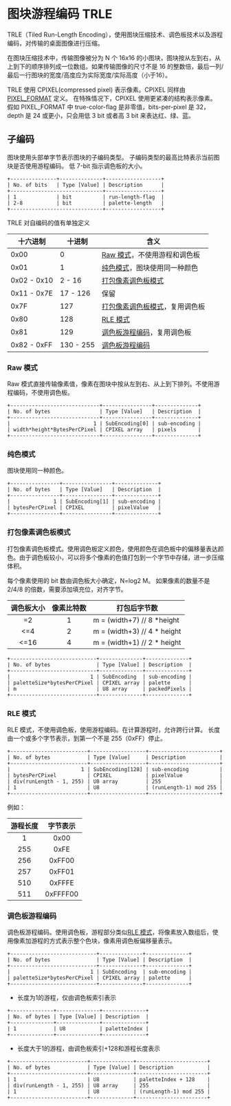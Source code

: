 # 图块游程编码 TRLE

TRLE（Tiled Run-Length Encoding），使用图块压缩技术、调色板技术以及游程编码，对传输的桌面图像进行压缩。

在图块压缩技术中，传输图像被分为 N 个 16x16  的小图块，图块按从左到右，从上到下的顺序排列成一位数组。如果传输图像的尺寸不是 16 的整数倍，最后一列/最后一行图块的宽度/高度应为实际宽度/实际高度（小于16）。

TRLE 使用 CPIXEL(compressed pixel) 表示像素。CPIXEL 同样由 [PIXEL_FORMAT](/rfc6143/transfer/pixel-format.md) 定义。
在特殊情况下，CPIXEL 使用更紧凑的结构表示像素。
假如 PIXEL_FORMAT 中 true-color-flag 是非零值，bits-per-pixel 是 32，depth 是 24 或更小，只会用低 3 bit 或者高 3 bit 来表达红、绿、蓝。

## 子编码

图块使用头部单字节表示图块的子编码类型。
子编码类型的最高比特表示当前图块是否使用游程编码。
低 7-bit 指示调色板的大小。

```
+---------------+--------------+------------------+
| No. of bits   | Type [Value] | Description      |
+------------------------------+------------------+
| 1             | bit          | run-length-flag  |
| 2-8           | bit          | palette-length   |
+------------------------------+------------------+
```

TRLE 对自编码的值有单独定义

| 十六进制        | 十进制       | 含义                            |
|-------------|-----------|-------------------------------|
| 0x00        | 0         | [Raw 模式](#raw-模式)，不使用游程和调色板   |
| 0x01        | 1         | [纯色模式](#纯色模式)，图块使用同一种颜色       |
| 0x02 - 0x10 | 2 - 16    | [打包像素调色板模式](#打包像素调色板模式)       |
| 0x11 - 0x7E | 17 - 126  | 保留                            |
| 0x7F        | 127       | [打包像素调色板模式](#打包像素调色板模式)，复用调色板 |
| 0x80        | 128       | [RLE 模式](#rle-模式)             |
| 0x81        | 129       | [调色板游程编码](#调色板游程编码)，复用调色板     |
| 0x82 - 0xFF | 130 - 255 | [调色板游程编码](#调色板游程编码)           |



### Raw 模式

Raw 模式直接传输像素值，像素在图块中按从左到右、从上到下排列。不使用游程编码，不使用调色板。

```
+-----------------------------+----------------+--------------+
| No. of bytes                | Type [Value]   | Description  |
+-----------------------------+----------------+--------------+
|                           1 | SubEncoding[0] | sub-encoding |
| width*height*BytesPerCPixel | CPIXEL array   | pixels       |
+-----------------------------+----------------+--------------+
```

### 纯色模式

图块使用同一种颜色。

```
+----------------+----------------+--------------+
| No. of bytes   | Type [Value]   | Description  |
+----------------+----------------+--------------+
|              1 | SubEncoding[1] | sub-encoding |
| bytesPerCPixel | CPIXEL         | pixelValue   |
+----------------+----------------+--------------+
```

### 打包像素调色板模式

打包像素调色板模式。使用调色板定义颜色，使用颜色在调色板中的偏移量表达颜色。由于调色板较小，可以将多个像素的色值打包到一个字节中存储，进一步压缩体积。

每个像素使用的 bit 数由调色板大小确定，N=log2 M。
如果像素的数量不是 2/4/8 的倍数，需要添加填充位，对齐字节。

| 调色板大小 | 像素比特数 | 打包后字节数                      |
|:-----:|:-----:|-----------------------------|
|  =2   |   1   | m = (width+7) // 8 *height  |
|  <=4  |   2   | m = (width+3) // 4 * height |
| <=16  |   4   | m = (width+1) // 2 * height |

```
+----------------------------+--------------+--------------+
| No. of bytes               | Type [Value] | Description  |
+----------------------------+--------------+--------------+
|                          1 | SubEncoding  | sub-encoding |
| paletteSize*bytesPerCPixel | CPIXEL array | palette      |
| m                          | U8 array     | packedPixels |
+----------------------------+--------------+--------------+
```

### RLE 模式

RLE 模式，不使用调色板，使用游程编码。在计算游程时，允许跨行计算。
长度由一个或多个字节表示，到第一个不是 255（0xFF）停止。

```
+-------------------------+------------------+-----------------------+
| No. of bytes            | Type [Value]     | Description           |
+-------------------------+------------------+-----------------------+
|                       1 | SubEncoding[128] | sub-encoding          |
| bytesPerCPixel          | CPIXEL           | pixelValue            |
| div(runLength - 1, 255) | U8 array         | 255                   |
| 1                       | U8               | (runLength-1) mod 255 |
+-------------------------+------------------+-----------------------+
```

例如：

| 游程长度 |   字节表示   |
|:----:|:--------:|
|  1   |   0x00   |
| 255  |   0xFE   |
| 256  |  0xFF00  |
| 257  |  0xFF01  |
| 510  |  0xFFFE  |
| 511  | 0xFFFF00 |


### 调色板游程编码

调色板游程编码。使用调色板，游程部分类似[RLE 模式](#rle-模式)，将像素放入数组后，使用像素加游程的方式表示整个色块，像素用调色板偏移量表示。

```
+----------------------------+--------------+--------------+
| No. of bytes               | Type [Value] | Description  |
+----------------------------+--------------+--------------+
|                          1 | SubEncoding  | sub-encoding |
| paletteSize*bytesPerCPixel | CPIXEL array | palette      |
+----------------------------+--------------+--------------+
```


- 长度为1的游程，仅由调色板索引表示

```
+--------------+--------------+--------------+
| No. of bytes | Type [Value] | Description  |
+--------------+--------------+--------------+
| 1            | U8           | paletteIndex |
+--------------+--------------+--------------+
```

- 长度大于1的游程，由调色板索引+128和游程长度表示

```
+-------------------------+--------------+-----------------------+
| No. of bytes            | Type [Value] | Description           |
+-------------------------+--------------+-----------------------+
| 1                       | U8           | paletteIndex + 128    |
| div(runLength - 1, 255) | U8 array     | 255                   |
| 1                       | U8           | (runLength-1) mod 255 |
+-------------------------+--------------+-----------------------+
```
